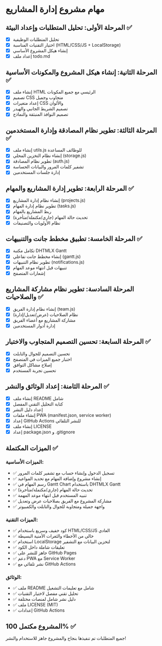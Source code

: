 # مهام مشروع إدارة المشاريع

## المرحلة الأولى: تحليل المتطلبات وإعداد البيئة ✅
- [x] تحليل المتطلبات الوظيفية
- [x] اختيار التقنيات المناسبة (HTML/CSS/JS + LocalStorage)
- [x] إنشاء هيكل المشروع الأساسي
- [x] إعداد ملف todo.md

## المرحلة الثانية: إنشاء هيكل المشروع والمكونات الأساسية ✅
- [x] إنشاء ملف HTML الرئيسي مع جميع المكونات
- [x] تصميم CSS متجاوب وجميل
- [x] إعداد متغيرات CSS والألوان
- [x] تصميم الشريط الجانبي والهيدر
- [x] تصميم النوافذ المنبثقة والنماذج

## المرحلة الثالثة: تطوير نظام المصادقة وإدارة المستخدمين ✅
- [x] إنشاء ملف utils.js للوظائف المساعدة
- [x] إنشاء نظام التخزين المحلي (storage.js)
- [x] تطوير نظام المصادقة (auth.js)
- [x] تشفير كلمات المرور والبيانات الحساسة
- [x] إدارة جلسات المستخدمين

## المرحلة الرابعة: تطوير إدارة المشاريع والمهام ✅
- [x] إنشاء نظام إدارة المشاريع (projects.js)
- [x] تطوير نظام إدارة المهام (tasks.js)
- [x] ربط المشاريع بالمهام
- [x] تحديث حالة المهام (جاري/مكتملة/متأخرة)
- [x] نظام الأولويات والتصنيفات

## المرحلة الخامسة: تطبيق مخطط جانت والتنبيهات ✅
- [x] تكامل مكتبة DHTMLX Gantt
- [x] إنشاء مخطط جانت تفاعلي (gantt.js)
- [x] تطوير نظام التنبيهات (notifications.js)
- [x] تنبيهات قبل انتهاء موعد المهام
- [x] إشعارات المتصفح

## المرحلة السادسة: تطوير نظام مشاركة المشاريع والصلاحيات ✅
- [x] إنشاء نظام إدارة الفريق (team.js)
- [x] نظام الصلاحيات (عرض/تعديل/إدارة)
- [x] مشاركة المشاريع مع أعضاء الفريق
- [x] إدارة أدوار المستخدمين

## المرحلة السابعة: تحسين التصميم المتجاوب والاختبار ✅
- [x] تحسين التصميم للجوال والتابلت
- [x] اختبار جميع الميزات في المتصفح
- [x] إصلاح مشاكل التوافق
- [x] تحسين تجربة المستخدم

## المرحلة الثامنة: إعداد الوثائق والنشر ✅
- [x] إنشاء ملف README شامل
- [x] كتابة التحليل التقني المفصل
- [x] إعداد دليل النشر
- [x] إنشاء ملفات PWA (manifest.json, service worker)
- [x] إعداد GitHub Actions للنشر التلقائي
- [x] إنشاء ملف LICENSE
- [x] إعداد package.json و .gitignore

## الميزات المكتملة ✅

### الميزات الأساسية:
- ✅ تسجيل الدخول وإنشاء حساب مع تشفير كلمات المرور
- ✅ إنشاء مشروع وإضافة المهام مع تحديد المواعيد
- ✅ رسم المهام في Gantt Chart باستخدام DHTMLX Gantt
- ✅ تحديث حالة المهام (جاري/مكتملة/متأخرة)
- ✅ تنبيه المستخدم قبل انتهاء موعد المهمة
- ✅ مشاركة المشروع مع الفريق بصلاحيات عرض وتعديل
- ✅ واجهة جميلة ومتجاوبة للجوال والتابلت والكمبيوتر

### الميزات التقنية:
- ✅ كود خفيف وسريع باستخدام HTML/CSS/JS العادي
- ✅ خالي من الأخطاء والثغرات الأمنية البسيطة
- ✅ استخدام LocalStorage لتخزين البيانات مع التشفير
- ✅ تعليقات شاملة داخل الكود
- ✅ جاهز للنشر على GitHub Pages
- ✅ دعم PWA مع Service Worker
- ✅ نشر تلقائي مع GitHub Actions

### الوثائق:
- ✅ ملف README شامل مع تعليمات التشغيل
- ✅ تحليل تقني مفصل لاختيار التقنيات
- ✅ دليل نشر شامل لمنصات مختلفة
- ✅ ملف LICENSE (MIT)
- ✅ إعدادات GitHub Actions

## المشروع مكتمل 100% ✅

جميع المتطلبات تم تنفيذها بنجاح والمشروع جاهز للاستخدام والنشر!

